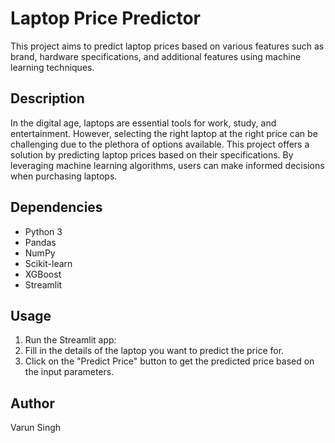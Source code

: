 # Laptop Price Predictor

This project aims to predict laptop prices based on various features such as brand, hardware specifications,
and additional features using machine learning techniques.

## Description

In the digital age, laptops are essential tools for work, study, and entertainment. However, selecting the right
laptop at the right price can be challenging due to the plethora of options available. This project offers a
solution by predicting laptop prices based on their specifications. By leveraging machine learning algorithms,
users can make informed decisions when purchasing laptops.

## Dependencies

- Python 3
- Pandas
- NumPy
- Scikit-learn
- XGBoost
- Streamlit

## Usage

1. Run the Streamlit app:
2. Fill in the details of the laptop you want to predict the price for.
3. Click on the "Predict Price" button to get the predicted price based on the input parameters.

## Author

Varun Singh
